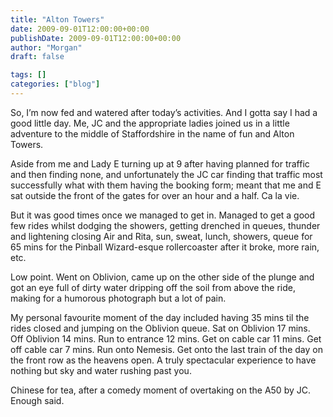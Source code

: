 ```yaml
---
title: "Alton Towers"
date: 2009-09-01T12:00:00+00:00
publishDate: 2009-09-01T12:00:00+00:00
author: "Morgan"
draft: false

tags: []
categories: ["blog"]
---
```


So, I’m now fed and watered after today’s activities. And I gotta say I had a good little day. Me, JC and the appropriate ladies joined us in a little adventure to the middle of Staffordshire in the name of fun and Alton Towers.

Aside from me and Lady E turning up at 9 after having planned for traffic and then finding none, and unfortunately the JC car finding that traffic most successfully what with them having the booking form; meant that me and E sat outside the front of the gates for over an hour and a half. Ca la vie.

But it was good times once we managed to get in. Managed to get a good few rides whilst dodging the showers, getting drenched in queues, thunder and lightening closing Air and Rita, sun, sweat, lunch, showers, queue for 65 mins for the Pinball Wizard-esque rollercoaster after it broke, more rain, etc.

Low point. Went on Oblivion, came up on the other side of the plunge and got an eye full of dirty water dripping off the soil from above the ride, making for a humorous photograph but a lot of pain.

My personal favourite moment of the day included having 35 mins til the rides closed and jumping on the Oblivion queue. Sat on Oblivion 17 mins. Off Oblivion 14 mins. Run to entrance 12 mins. Get on cable car 11 mins. Get off cable car 7 mins. Run onto Nemesis. Get onto the last train of the day on the front row as the heavens open. A truly spectacular experience to have nothing but sky and water rushing past you.

Chinese for tea, after a comedy moment of overtaking on the A50 by JC. Enough said.
